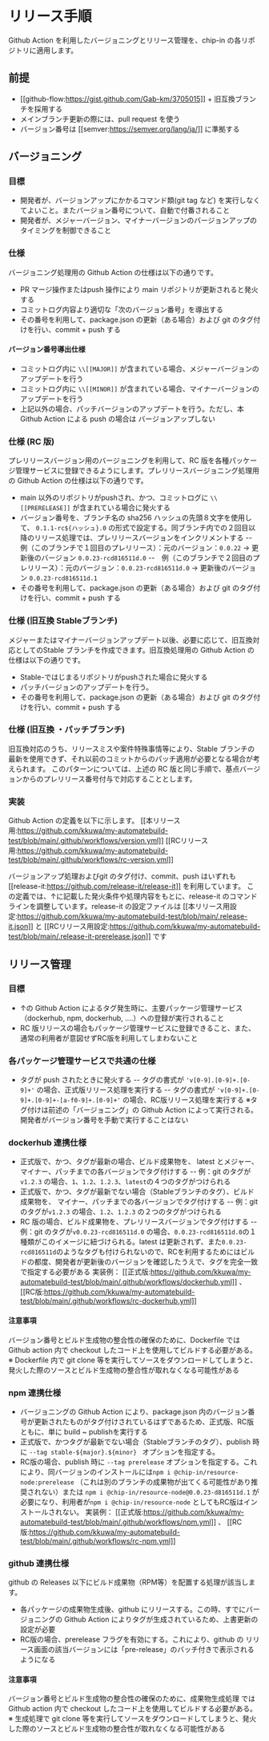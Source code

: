 # リリース手順

Github Action を利用したバージョニングとリリース管理を、chip-in の各リポジトリに適用します。

## 前提

-  [[github-flow:https://gist.github.com/Gab-km/3705015]] + 旧互換ブランチを採用する
-  メインブランチ更新の際には、pull request を使う
-  バージョン番号は  [[semver:https://semver.org/lang/ja/]] に準拠する

## バージョニング

### 目標

- 開発者が、バージョンアップにかかるコマンド類(git tag など) を実行しなくてよいこと。またバージョン番号について、自動で付番されること
- 開発者が、メジャーバージョン、マイナーバージョンのバージョンアップのタイミングを制御できること

### 仕様

バージョニング処理用の Github Action の仕様は以下の通りです。
- PR マージ操作またはpush 操作により main リポジトリが更新されると発火する
- コミットログ内容より適切な「次のバージョン番号」を導出する
- その番号を利用して、package.json の更新（ある場合）および git のタグ付けを行い、commit + push する

#### バージョン番号導出仕様

- コミットログ内に ```\\[[MAJOR]]``` が含まれている場合、メジャーバージョンのアップデートを行う
- コミットログ内に ```\\[[MINOR]]``` が含まれている場合、マイナーバージョンのアップデートを行う
- 上記以外の場合、パッチバージョンのアップデートを行う。ただし、本 Github Action による push の場合は バージョンアップしない

### 仕様 (RC 版)

プレリリースバージョン用のバージョニングを利用して、RC 版を各種パッケージ管理サービスに登録できるようにします。プレリリースバージョニング処理用の Github Action の仕様は以下の通りです。
- main 以外のリポジトリがpushされ、かつ、コミットログに  ```\\[[PRERELEASE]]``` が含まれている場合に発火する
- バージョン番号を、ブランチ名の sha256 ハッシュの先頭８文字を使用して、 ```0.1.1-rc${ハッシュ}.0``` の形式で設定する。同ブランチ内での２回目以降のリリース処理では、プレリリースバージョンをインクリメントする
--　例（このブランチで１回目のプレリリース）：元のバージョン：```0.0.22``` → 更新後のバージョン ```0.0.23-rcd816511d.0```
--　例（このブランチで２回目のプレリリース）：元のバージョン：```0.0.23-rcd816511d.0``` → 更新後のバージョン ```0.0.23-rcd816511d.1```
- その番号を利用して、package.json の更新（ある場合）および git のタグ付けを行い、commit + push する

### 仕様 (旧互換 Stableブランチ)

メジャーまたはマイナーバージョンアップデート以後、必要に応じて、旧互換対応としてのStable ブランチを作成できます。旧互換処理用の Github Action の仕様は以下の通りです。
- Stable-ではじまるリポジトリがpushされた場合に発火する
- パッチバージョンのアップデートを行う。
- その番号を利用して、package.json の更新（ある場合）および git のタグ付けを行い、commit + push する

### 仕様 (旧互換 ・パッチブランチ)

旧互換対応のうち、リリースミスや案件特殊事情等により、Stable ブランチの最新を使用できず、それ以前のコミットからのパッチ適用が必要となる場合が考えられます。
このパターンについては、上述の RC 版と同じ手順で、基点バージョンからのプレリリース番号付与で対応することとします。
 
### 実装

Github Action の定義を以下に示します。
 [[本リリース用:https://github.com/kkuwa/my-automatebuild-test/blob/main/.github/workflows/version.yml]] 
 [[RCリリース用:https://github.com/kkuwa/my-automatebuild-test/blob/main/.github/workflows/rc-version.yml]] 

バージョンアップ処理およびgit のタグ付け、commit、push はいずれも  [[release-it:https://github.com/release-it/release-it]] を利用しています。
この定義では、↑に記載した発火条件や処理内容をもとに、release-it のコマンドラインを調整しています。release-it の設定ファイルは  [[本リリース用設定:https://github.com/kkuwa/my-automatebuild-test/blob/main/.release-it.json]]  と  [[RCリリース用設定:https://github.com/kkuwa/my-automatebuild-test/blob/main/.release-it-prerelease.json]] です

## リリース管理

### 目標

- ↑の Github Action によるタグ発生時に、主要パッケージ管理サービス（dockerhub, npm, dockerhub, ....）への登録が実行されること
- RC 版リリースの場合もパッケージ管理サービスに登録できること、また、通常の利用者が意図せずRC版を利用してしまわないこと

### 各パッケージ管理サービスで共通の仕様

- タグが push されたときに発火する
-- タグの書式が ```'v[0-9].[0-9]+.[0-9]+'``` の場合、正式版リリース処理を実行する
-- タグの書式が ```'v[0-9]+.[0-9]+.[0-9]+-[a-f0-9]+.[0-9]+'``` の場合、RC版リリース処理を実行する
※タグ付けは前述の「バージョニング」の Github Action によって実行される。開発者がバージョン番号を手動で実行することはない

### dockerhub 連携仕様

- 正式版で、かつ、タグが最新の場合、ビルド成果物を、 latest とメジャー、マイナー、パッチまでの各バージョンでタグ付けする
-- 例：git のタグが```v1.2.3``` の場合、```1```、```1.2```、```1.2.3```、```latest```の４つのタグがつけられる
- 正式版で、かつ、タグが最新でない場合（Stableブランチのタグ）、ビルド成果物を、 マイナー、パッチまでの各バージョンでタグ付けする
-- 例：git のタグが```v1.2.3``` の場合、```1.2```、```1.2.3``` の２つのタグがつけられる
- RC 版の場合、ビルド成果物を、プレリリースバージョンでタグ付けする
-- 例：git のタグが```v0.0.23-rcd816511d.0``` の場合、```0.0.23-rcd816511d.0```の１種類がこのイメージに紐づけられる。latest は更新されず、また```0.0.23-rcd816511d```のようなタグも付けられないので、RCを利用するためにはビルドの都度、開発者が更新後のバージョンを確認したうえで、タグを完全一致で指定する必要がある
実装例： [[正式版:https://github.com/kkuwa/my-automatebuild-test/blob/main/.github/workflows/dockerhub.yml]] 、 [[RC版:https://github.com/kkuwa/my-automatebuild-test/blob/main/.github/workflows/rc-dockerhub.yml]] 

#### 注意事項

バージョン番号とビルド生成物の整合性の確保のために、Dockerfile では Github action 内で checkout したコード上を使用してビルドする必要がある。
※ Dockerfile 内で git clone 等を実行してソースをダウンロードしてしまうと、発火した際のソースとビルド生成物の整合性が取れなくなる可能性がある

### npm 連携仕様

- バージョニングの Github Action により、package.json 内のバージョン番号が更新されたものがタグ付けされているはずであるため、正式版、RC版ともに、単に build ~ publishを実行する
- 正式版で、かつタグが最新でない場合（Stableブランチのタグ）、publish 時に ```--tag stable-${major}.${minor} ``` オプションを指定する。
- RC版の場合、publish 時に ```--tag prerelease``` オプションを指定する。これにより、同バージョンのインストールには```npm i @chip-in/resource-node:prerelease``` （これは別のブランチの成果物が出てくる可能性があり推奨されない）または ```npm i @chip-in/resource-node@0.0.23-d816511d.1``` が必要になり、利用者が```npm i @chip-in/resource-node``` としてもRC版はインストールされない。
実装例： [[正式版:https://github.com/kkuwa/my-automatebuild-test/blob/main/.github/workflows/npm.yml]] 、 [[RC版:https://github.com/kkuwa/my-automatebuild-test/blob/main/.github/workflows/rc-npm.yml]]

### github 連携仕様

github の Releases 以下にビルド成果物（RPM等）を配置する処理が該当します。
- 各パッケージの成果物生成後、github にリリースする。この時、すでにバージョニングの Github Action によりタグが生成されているため、上書更新の設定が必要
- RC版の場合、prerelease フラグを有効にする。これにより、github の リリース画面の該当バージョンには「pre-release」のバッチ付きで表示されるようになる

#### 注意事項

バージョン番号とビルド生成物の整合性の確保のために、成果物生成処理 では Github action 内で checkout したコード上を使用してビルドする必要がある。
※ 生成処理で git clone 等を実行してソースをダウンロードしてしまうと、発火した際のソースとビルド生成物の整合性が取れなくなる可能性がある
